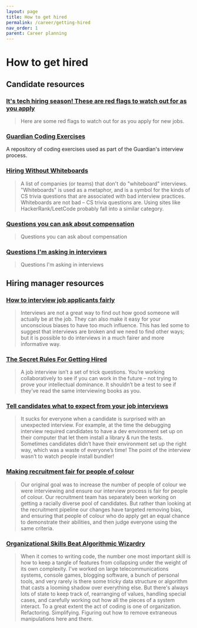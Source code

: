 ```yaml
---
layout: page
title: How to get hired
permalink: /career/getting-hired
nav_order: 1
parent: Career planning
---
```


# How to get hired

## Candidate resources

### [It's tech hiring season! These are red flags to watch out for as you apply](https://catherinekiiru.hashnode.dev/its-tech-hiring-season-these-are-red-flags-to-watch-out-for-as-you-apply-for-jobs)

> Here are some red flags to watch out for as you apply for new jobs.

### [Guardian Coding Exercises](https://github.com/guardian/coding-exercises)

A repository of coding exercises used as part of the Guardian's interview process.

### [Hiring Without Whiteboards](https://github.com/poteto/hiring-without-whiteboards)

> A list of companies (or teams) that don't do "whiteboard" interviews. "Whiteboards" is used as a metaphor, and is a symbol for the kinds of CS trivia questions that are associated with bad interview practices. Whiteboards are not bad – CS trivia questions are. Using sites like HackerRank/LeetCode probably fall into a similar category.

### [Questions you can ask about compensation](https://jvns.ca/blog/compensation-questions/)

> Questions you can ask about compensation

### [Questions I'm asking in interviews](https://jvns.ca/blog/2013/12/30/questions-im-asking-in-interviews/)

> Questions I'm asking in interviews

## Hiring manager resources

### [How to interview job applicants fairly](https://www.annashipman.co.uk/jfdi/interviewing-fairly.html)

> Interviews are not a great way to find out how good someone will actually be at the job. They can also make it easy for your unconscious biases to have too much influence. This has led some to suggest that interviews are broken and we need to find other ways; but it is possible to do interviews in a much fairer and more informative way.

### [The Secret Rules For Getting Hired](https://shkspr.mobi/blog/2019/04/the-secret-rules-for-getting-hired/)

> A job interview isn’t a set of trick questions. You’re working collaboratively to see if you can work in the future – not trying to prove your intellectual dominance. It shouldn’t be a test to see if they’ve read the same interviewing books as you.

### [Tell candidates what to expect from your job interviews](https://jvns.ca/blog/2020/06/30/tell-candidates-what-to-expect-from-your-job-interviews/)

> It sucks for everyone when a candidate is surprised with an unexpected interview. For example, at the time the debugging interview required candidates to have a dev environment set up on their computer that let them install a library & run the tests. Sometimes candidates didn’t have their environment set up the right way, which was a waste of everyone’s time! The point of the interview wasn’t to watch people install bundler!

### [Making recruitment fair for people of colour](https://medium.com/ft-product-technology/making-recruitment-fair-for-people-of-colour-66a3ad907a7d)

> Our original goal was to increase the number of people of colour we were interviewing and ensure our interview process is fair for people of colour. Our recruitment team has separately been working on getting a racially diverse pool of candidates. But rather than looking at the recruitment pipeline our changes have targeted removing bias, and ensuring that people of colour who do apply get an equal chance to demonstrate their abilities, and then judge everyone using the same criteria.

### [Organizational Skills Beat Algorithmic Wizardry](http://prog21.dadgum.com/177.html)

> When it comes to writing code, the number one most important skill is how to keep a tangle of features from collapsing under the weight of its own complexity. I've worked on large telecommunications systems, console games, blogging software, a bunch of personal tools, and very rarely is there some tricky data structure or algorithm that casts a looming shadow over everything else. But there's always lots of state to keep track of, rearranging of values, handling special cases, and carefully working out how all the pieces of a system interact. To a great extent the act of coding is one of organization. Refactoring. Simplifying. Figuring out how to remove extraneous manipulations here and there.

